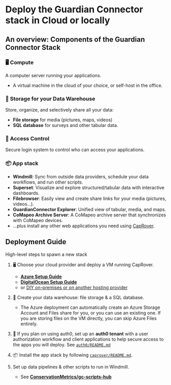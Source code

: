 # Deploy the Guardian Connector stack in Cloud or locally

## An overview: Components of the Guardian Connector Stack

### 🖥️ Compute

A computer server running your applications.
- A virtual machine in the cloud of your choice, or self-host in the office.

### 📂 Storage for your Data Warehouse

Store, organize, and selectively share all your data:

- **File storage** for media (pictures, maps, videos)
- **SQL database** for surveys and other tabular data.

### 🔐 Access Control

Secure login system to control who can access your applications.

### 📦 App stack

- **Windmill**: Sync from outside data providers, schedule your data workflows, and run other scripts.
- **Superset**: Visualize and explore structured/tabular data with interactive dashboards.
- **Filebrowser**: Easily view and create share links for your media (pictures, videos...).
- **GuardianConnector Explorer**: Unified view of tabular, media, and maps.
- **CoMapeo Archive Server**: A CoMapeo archive server that synchronizes with CoMapeo devices.
- ...plus install any other web applications you need using [CapRover](https://caprover.com/).

## Deployment Guide

High-level steps to spawn a new stack

1. 🖥️ Choose your cloud provider and deploy a VM running CapRover.
    - **[Azure Setup Guide](azure/README.md)**
    - **[DigitalOcean Setup Guide](digitalocean-vm/README.md)**
    - or [DIY on-premises or on another hosting provider](caprover/INSTALL_CAPROVER_ON_NEW_VM.md)

2. 📂 Create your data warehouse: file storage & a SQL database.
    - The Azure deployment can automatically create an Azure Storage Account and Files share for you, or you can use an existing one. If you are storing files on the VM directly, you can skip Azure Files entirely.
3. 🔐 If you plan on using auth0, set up an **auth0 tenant** with a user authorization workflow and client applications to help secure access to the apps you will deploy. See [`auth0/README.md`](auth0/README.md)

4. 📦 Install the app stack by following [`caprover/README.md`](caprover/README.md).
5. Set up data pipelines & other scripts to run in Windmill.
    - See [**ConservationMetrics/gc-scripts-hub**](https://github.com/ConservationMetrics/gc-scripts-hub/)

